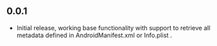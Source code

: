 ## 0.0.1
* Initial release, working base functionality with support to retrieve all metadata defined in AndroidManifest.xml or Info.plist .
